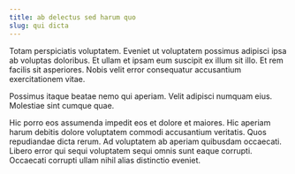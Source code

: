 ```yaml
---
title: ab delectus sed harum quo
slug: qui dicta
---
```


Totam perspiciatis voluptatem. Eveniet ut voluptatem possimus adipisci ipsa ab voluptas doloribus. Et ullam et ipsam eum suscipit ex illum sit illo. Et rem facilis sit asperiores. Nobis velit error consequatur accusantium exercitationem vitae.

Possimus itaque beatae nemo qui aperiam. Velit adipisci numquam eius. Molestiae sint cumque quae.

Hic porro eos assumenda impedit eos et dolore et maiores. Hic aperiam harum debitis dolore voluptatem commodi accusantium veritatis. Quos repudiandae dicta rerum. Ad voluptatem ab aperiam quibusdam occaecati. Libero error qui sequi voluptatem sequi omnis sunt eaque corrupti. Occaecati corrupti ullam nihil alias distinctio eveniet.

